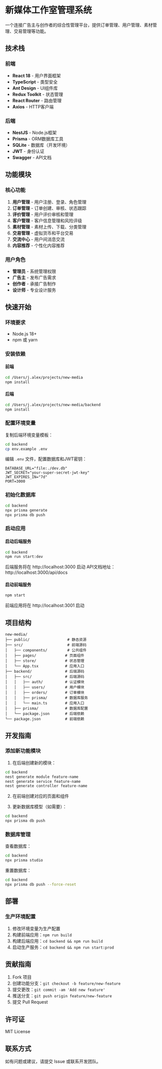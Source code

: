 # 新媒体工作室管理系统

一个连接广告主与创作者的综合性管理平台，提供订单管理、用户管理、素材管理、交易管理等功能。

## 技术栈

### 前端
- **React 18** - 用户界面框架
- **TypeScript** - 类型安全
- **Ant Design** - UI组件库
- **Redux Toolkit** - 状态管理
- **React Router** - 路由管理
- **Axios** - HTTP客户端

### 后端
- **NestJS** - Node.js框架
- **Prisma** - ORM数据库工具
- **SQLite** - 数据库（开发环境）
- **JWT** - 身份认证
- **Swagger** - API文档

## 功能模块

### 核心功能
1. **用户管理** - 用户注册、登录、角色管理
2. **订单管理** - 订单创建、审核、状态跟踪
3. **评价管理** - 用户评价审核和管理
4. **客户管理** - 客户信息管理和风险评级
5. **素材管理** - 素材上传、下载、分类管理
6. **交易管理** - 虚拟货币和平台交易
7. **交流中心** - 用户间消息交流
8. **内容推荐** - 个性化内容推荐

### 用户角色
- **管理员** - 系统管理权限
- **广告主** - 发布广告需求
- **创作者** - 承接广告制作
- **设计师** - 专业设计服务

## 快速开始

### 环境要求
- Node.js 18+
- npm 或 yarn

### 安装依赖

#### 前端
```bash
cd /Users/j.alex/projects/new-media
npm install
```

#### 后端
```bash
cd /Users/j.alex/projects/new-media/backend
npm install
```

### 配置环境变量

复制后端环境变量模板：
```bash
cd backend
cp env.example .env
```

编辑 `.env` 文件，配置数据库和JWT密钥：
```env
DATABASE_URL="file:./dev.db"
JWT_SECRET="your-super-secret-jwt-key"
JWT_EXPIRES_IN="7d"
PORT=3000
```

### 初始化数据库

```bash
cd backend
npx prisma generate
npx prisma db push
```

### 启动应用

#### 启动后端服务
```bash
cd backend
npm run start:dev
```

后端服务将在 http://localhost:3000 启动
API文档地址：http://localhost:3000/api/docs

#### 启动前端服务
```bash
npm start
```

前端应用将在 http://localhost:3001 启动

## 项目结构

```
new-media/
├── public/                 # 静态资源
├── src/                    # 前端源码
│   ├── components/         # 公共组件
│   ├── pages/             # 页面组件
│   ├── store/             # 状态管理
│   └── App.tsx            # 应用入口
├── backend/               # 后端源码
│   ├── src/               # 后端源码
│   │   ├── auth/          # 认证模块
│   │   ├── users/         # 用户模块
│   │   ├── orders/        # 订单模块
│   │   ├── prisma/        # 数据库服务
│   │   └── main.ts        # 应用入口
│   ├── prisma/            # 数据库配置
│   └── package.json       # 后端依赖
└── package.json           # 前端依赖
```

## 开发指南

### 添加新功能模块

1. 在后端创建新的模块：
```bash
cd backend
nest generate module feature-name
nest generate service feature-name
nest generate controller feature-name
```

2. 在前端创建对应的页面和组件

3. 更新数据库模型（如需要）：
```bash
cd backend
npx prisma db push
```

### 数据库管理

查看数据库：
```bash
cd backend
npx prisma studio
```

重置数据库：
```bash
cd backend
npx prisma db push --force-reset
```

## 部署

### 生产环境配置

1. 修改环境变量为生产配置
2. 构建前端应用：`npm run build`
3. 构建后端应用：`cd backend && npm run build`
4. 启动生产服务：`cd backend && npm run start:prod`

## 贡献指南

1. Fork 项目
2. 创建功能分支：`git checkout -b feature/new-feature`
3. 提交更改：`git commit -am 'Add new feature'`
4. 推送分支：`git push origin feature/new-feature`
5. 提交 Pull Request

## 许可证

MIT License

## 联系方式

如有问题或建议，请提交 Issue 或联系开发团队。

